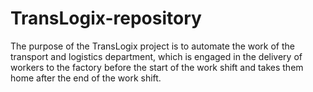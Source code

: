 # TransLogix-repository
The purpose of the TransLogix project is to automate the work of the transport and logistics department, which is engaged in the delivery of workers to the factory before the start of the work shift and takes them home after the end of the work shift. 
